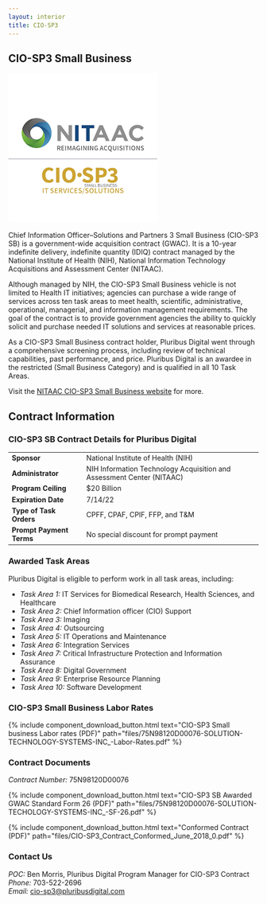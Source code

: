 ```yaml
---
layout: interior
title: CIO-SP3
---
```


## CIO-SP3 Small Business

<img src="/img/ciosp3logo.png" class="float-right ml-5" />

Chief Information Officer–Solutions and Partners 3 Small Business (CIO-SP3 SB) is a government-wide acquisition contract (GWAC). It is a 10-year indefinite delivery, indefinite quantity (IDIQ) contract managed by the National Institute of Health (NIH), National Information Technology Acquisitions and Assessment Center (NITAAC).

Although managed by NIH, the CIO-SP3 Small Business vehicle is not limited to Health IT initiatives; agencies can purchase a wide range of services across ten task areas to meet health, scientific, administrative, operational, managerial, and information management requirements. The goal of the contract is to provide government agencies the ability to quickly solicit and purchase needed IT solutions and services at reasonable prices.

As a CIO-SP3 Small Business contract holder, Pluribus Digital went through a comprehensive screening process, including review of technical capabilities, past performance, and price. Pluribus Digital is an awardee in the restricted (Small Business Category) and is qualified in all 10 Task Areas.

Visit the [NITAAC CIO-SP3 Small Business website](https://nitaac.nih.gov/services/cio-sp3-small-business) for more.

## Contract Information

### CIO-SP3 SB Contract Details for Pluribus Digital

| | |
| :--- | :--- |
| **Sponsor**  | National Institute of Health (NIH) |
| **Administrator**  | NIH Information Technology Acquisition and Assessment Center (NITAAC) |
| **Program Ceiling**  | $20 Billion |
| **Expiration Date**  | 7/14/22 |
| **Type of Task Orders**  | CPFF, CPAF, CPIF, FFP, and T&M |
| **Prompt Payment Terms**  | No special discount for prompt payment |

### Awarded Task Areas 

Pluribus Digital is eligible to perform work in all task areas, including: 
* _Task Area 1:_ IT Services for Biomedical Research, Health Sciences, and Healthcare 
* _Task Area 2:_ Chief Information officer (CIO) Support 
* _Task Area 3:_ Imaging 
* _Task Area 4:_ Outsourcing 
* _Task Area 5:_ IT Operations and Maintenance 
* _Task Area 6:_ Integration Services 
* _Task Area 7:_ Critical Infrastructure Protection and Information Assurance 
* _Task Area 8:_ Digital Government 
* _Task Area 9:_ Enterprise Resource Planning 
* _Task Area 10:_ Software Development 

### CIO-SP3 Small Business Labor Rates

{% include component_download_button.html
text="CIO-SP3 Small business Labor rates (PDF)"
path="files/75N98120D00076-SOLUTION-TECHNOLOGY-SYSTEMS-INC_-Labor-Rates.pdf" %}

### Contract Documents

_Contract Number:_ 75N98120D00076 

{% include component_download_button.html
text="CIO-SP3 SB Awarded GWAC Standard Form 26 (PDF)"
path="files/75N98120D00076-SOLUTION-TECHOLOGY-SYSTEMS-INC_-SF-26.pdf" %}

{% include component_download_button.html
text="Conformed Contract (PDF)"
path="files/CIO-SP3_Contract_Conformed_June_2018_0.pdf" %}

### Contact Us

_POC:_ Ben Morris, Pluribus Digital Program Manager for CIO-SP3 Contract <br />
_Phone:_  703-522-2696 <br />
_Email:_ [cio-sp3@pluribusdigital.com](mailto:cio-sp3@pluribusdigital.com)